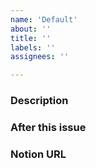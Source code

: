 ```yaml
---
name: 'Default'
about: '' 
title: ''
labels: ''
assignees: ''

---
```


### Description


### After this issue


### Notion URL


